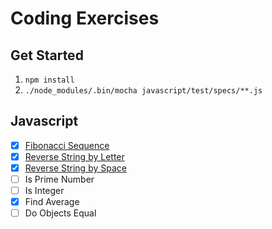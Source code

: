 # Coding Exercises

## Get Started

1. `npm install`
2. `./node_modules/.bin/mocha javascript/test/specs/**.js`

## Javascript

- [x] [Fibonacci Sequence](./javascript/fibonacciSequence.js)
- [x] [Reverse String by Letter](./javascript/reverseStringByLetter.js)
- [x] [Reverse String by Space](./javascript/reverseStringBySpace.js)
- [ ] Is Prime Number
- [ ] Is Integer
- [x] Find Average
- [ ] Do Objects Equal
